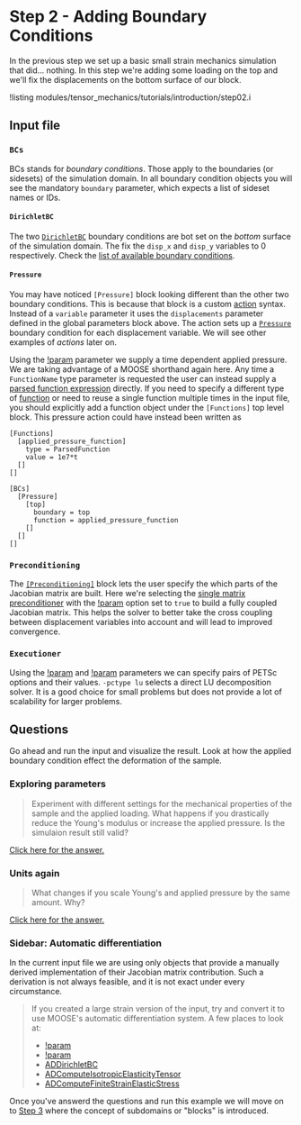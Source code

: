 # Step 2 - Adding Boundary Conditions

In the previous step we set up a basic small strain mechanics simulation that
did... nothing. In this step we're adding some loading on the top and we'll fix
the displacements on the bottom surface of our block.

!listing modules/tensor_mechanics/tutorials/introduction/step02.i

## Input file

### `BCs`

BCs stands for *boundary conditions*. Those apply to the boundaries (or
sidesets) of the simulation domain. In all boundary condition objects you will
see the mandatory `boundary` parameter, which expects a list of sideset names or
IDs.

#### `DirichletBC`

The two [`DirichletBC`](DirichletBC.md) boundary conditions are bot set on the
*bottom* surface of the simulation domain. The fix the `disp_x` and `disp_y`
variables to 0 respectively. Check the [list of available boundary conditions](tutorials/introduction/supplemental02.md).

#### `Pressure`

You may have noticed `[Pressure]` block looking different than the other two
boundary conditions. This is because that block is a custom
[action](PressureAction.md) syntax. Instead of a `variable` parameter it uses
the `displacements` parameter defined in the global parameters block above. The
action sets up a [`Pressure`](Pressure.md) boundary condition for each
displacement variable. We will see other examples of *actions* later on.

Using the [!param](/BCs/Pressure/PressureAction/function) parameter we supply a
time dependent applied pressure. We are taking advantage of a MOOSE shorthand again here. Any time a `FunctionName` type parameter is requested the user can instead supply a [parsed function expression](MooseParsedFunction.md) directly. If you need to specify a different type of [function](Functions/index.md) or need to reuse a single function multiple times in the input file, you should explicitly add a function object under the `[Functions]` top level block. This pressure action could have instead been written as

```
[Functions]
  [applied_pressure_function]
    type = ParsedFunction
    value = 1e7*t
  []
[]

[BCs]
  [Pressure]
    [top]
      boundary = top
      function = applied_pressure_function
    []
  []
[]

```

### `Preconditioning`

The [`[Preconditioning]`](syntax/Preconditioning/index.md) block lets the user specify the which parts of the Jacobian matrix are built. Here we're selecting the [single matrix preconditioner](SingleMatrixPreconditioner.md) with the [!param](/Preconditioning/SMP/full) option set to `true` to build a fully coupled Jacobian matrix. This helps the solver to better take the cross coupling between displacement variables into account and will lead to improved convergence.

### `Executioner`

Using the [!param](/Executioner/Transient/petsc_options_iname) and
[!param](/Executioner/Transient/petsc_options_value) parameters we can specify
pairs of PETSc options and their values. `-pctype lu` selects a direct LU
decomposition solver. It is a good choice for small problems  but does not provide
a lot of scalability for larger problems.

## Questions

Go ahead and run the input and visualize the result. Look at how the applied
boundary condition effect the deformation of the sample.

### Exploring parameters

> Experiment with different settings for the mechanical properties of the sample
> and the applied loading. What happens if you drastically reduce the Young's
> modulus or increase the applied pressure. Is the simulaion result still valid?

[Click here for the answer.](introduction/answer02a.md)

### Units again

> What changes if you scale Young's and applied pressure by the same amount. Why?

[Click here for the answer.](introduction/answer02b.md)

### Sidebar: Automatic differentiation

In the current input file we are using only objects that provide a manually
derived implementation of their Jacobian matrix contribution. Such a derivation
is not always feasible, and it is not exact under every circumstance.

> If you created a large strain version of the input, try and convert it to use
> MOOSE's automatic differentiation system. A few places to look at:
>
> - [!param](/Modules/TensorMechanics/Master/TensorMechanicsAction/use_automatic_differentiation)
> - [!param](/BCs/Pressure/PressureAction/use_automatic_differentiation)
> - [ADDirichletBC](ADDirichletBC.md)
> - [ADComputeIsotropicElasticityTensor](ComputeIsotropicElasticityTensor.md)
> - [ADComputeFiniteStrainElasticStress](ADComputeFiniteStrainElasticStress.md)

Once you've answerd the questions and run this example we will move on to
[Step 3](introduction/step03.md) where the concept of subdomains or "blocks" is
introduced.
